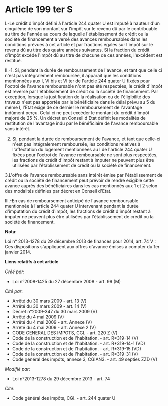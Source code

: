 # Article 199 ter S

I.-Le crédit d'impôt défini à l'article 244 quater U est imputé à hauteur d'un cinquième de son montant sur l'impôt sur le
revenu dû par le contribuable au titre de l'année au cours de laquelle l'établissement de crédit ou la société de financement
a versé des avances remboursables dans les conditions prévues à cet article et par fractions égales sur l'impôt sur le revenu
dû au titre des quatre années suivantes. Si la fraction du crédit d'impôt excède l'impôt dû au titre de chacune de ces
années, l'excédent est restitué. 

II.-1. Si, pendant la durée de remboursement de l'avance, et tant que celle ci n'est pas intégralement remboursée, il
apparaît que les conditions mentionnées aux I, VI bis et VI ter de l'article 244 quater U fixées pour l'octroi de l'avance
remboursable n'ont pas été respectées, le crédit d'impôt est reversé par l'établissement de crédit ou la société de
financement. Par exception, lorsque la justification de la réalisation ou de l'éligibilité des travaux n'est pas apportée par
le bénéficiaire dans le délai prévu au 5 du même I, l'Etat exige de ce dernier le remboursement de l'avantage indûment perçu.
Celui ci ne peut excéder le montant du crédit d'impôt majoré de 25 %. Un décret en Conseil d'Etat définit les modalités de
restitution de l'avantage indu par le bénéficiaire de l'avance remboursable sans intérêt. 

2. Si, pendant la durée de remboursement de l'avance, et tant que celle-ci n'est pas intégralement remboursée, les conditions
relatives à l'affectation du logement mentionnées au I de l'article 244 quater U fixées pour l'octroi de l'avance
remboursable ne sont plus respectées, les fractions de crédit d'impôt restant à imputer ne peuvent plus être utilisées par
l'établissement de crédit ou la société de financement. 

3.L'offre de l'avance remboursable sans intérêt émise par l'établissement de crédit ou la société de financement peut prévoir
de rendre exigible cette avance auprès des bénéficiaires dans les cas mentionnés aux 1 et 2 selon des modalités définies par
décret en Conseil d'Etat. 

III.-En cas de remboursement anticipé de l'avance remboursable mentionnée à l'article 244 quater U intervenant pendant la
durée d'imputation du crédit d'impôt, les fractions de crédit d'impôt restant à imputer ne peuvent plus être utilisées par
l'établissement de crédit ou la société de financement.

**Nota:**

Loi n° 2013-1278 du 29 décembre 2013 de finances pour 2014, art. 74 V : Ces dispositions s'appliquent aux offres d'avance
émises à compter du 1er janvier 2014.

**Liens relatifs à cet article**

_Créé par_:

  - Loi n°2008-1425 du 27 décembre 2008 - art. 99 (M)

_Cité par_:

  - Arrêté du 30 mars 2009 - art. 13 (V)
  - Arrêté du 30 mars 2009 - art. 14 (V)
  - Décret n°2009-347 du 30 mars 2009 (V)
  - Arrêté du 4 mai 2009 (V)
  - Arrêté du 4 mai 2009 - art. Annexe (V)
  - Arrêté du 4 mai 2009 - art. Annexe 2 (V)
  - CODE GENERAL DES IMPOTS, CGI. - art. 220 Z (V)
  - Code de la construction et de l'habitation. - art. R*319-14 (V)
  - Code de la construction et de l'habitation. - art. R*319-14-1 (VD)
  - Code de la construction et de l'habitation. - art. R*319-15 (VD)
  - Code de la construction et de l'habitation. - art. R*319-31 (V)
  - Code général des impôts, annexe 3, CGIAN3. - art. 49 septies ZZD (V)

_Modifié par_:

  - Loi n°2013-1278 du 29 décembre 2013 - art. 74

_Cite_:

  - Code général des impôts, CGI. - art. 244 quater U
